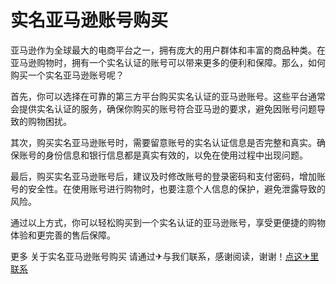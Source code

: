# 实名亚马逊账号购买

亚马逊作为全球最大的电商平台之一，拥有庞大的用户群体和丰富的商品种类。在亚马逊购物时，拥有一个实名认证的账号可以带来更多的便利和保障。那么，如何购买一个实名亚马逊账号呢？

首先，你可以选择在可靠的第三方平台购买实名认证的亚马逊账号。这些平台通常会提供实名认证的服务，确保你购买的账号符合亚马逊的要求，避免因账号问题导致的购物困扰。

其次，购买实名亚马逊账号时，需要留意账号的实名认证信息是否完整和真实。确保账号的身份信息和银行信息都是真实有效的，以免在使用过程中出现问题。

最后，购买实名亚马逊账号后，建议及时修改账号的登录密码和支付密码，增加账号的安全性。在使用账号进行购物时，也要注意个人信息的保护，避免泄露导致的风险。

通过以上方式，你可以轻松购买到一个实名认证的亚马逊账号，享受更便捷的购物体验和更完善的售后保障。

更多 关于实名亚马逊账号购买 请通过✈与我们联系，感谢阅读，谢谢！[点这✈里联系](https://lm.k02.cc)
